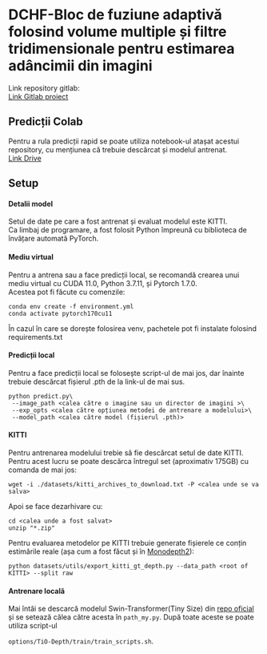 # DCHF-Bloc de fuziune adaptivă folosind volume multiple și filtre tridimensionale pentru estimarea adâncimii din imagini

Link repository gitlab:  
[Link Gitlab proiect](https://gitlab.upt.ro/fabian.dogaru/DCHF-Bloc-de-fuziune-pentru-estimarea-adancimii-din-imagini/-/tree/main)

## Predicții Colab
Pentru a rula predicții rapid se poate utiliza notebook-ul atașat acestui repository, cu mențiunea că trebuie descărcat și modelul antrenat.  
[Link Drive](https://drive.google.com/drive/folders/1g5A43tpyG4hiGFsApZQOF8U-Dw60Xb6P?usp=sharing)

## Setup
#### Detalii model
Setul de date pe care a fost antrenat și evaluat modelul este KITTI.  
Ca limbaj de programare, a fost folosit Python împreună cu biblioteca de învățare automată PyTorch.  

#### Mediu virtual
Pentru a antrena sau a face predicții local, se recomandă crearea unui mediu virtual cu CUDA 11.0, Python 3.7.11, și Pytorch 1.7.0.  
Acestea pot fi făcute cu comenzile:
```
conda env create -f environment.yml
conda activate pytorch170cu11
```
În cazul în care se dorește folosirea venv, pachetele pot fi instalate folosind requirements.txt
#### Predicții local
Pentru a face predicții local se folosește script-ul de mai jos, dar înainte trebuie descărcat fișierul .pth de la link-ul de mai sus.
```
python predict.py\
 --image_path <calea către o imagine sau un director de imagini >\
 --exp_opts <calea către opțiunea metodei de antrenare a modelului>\
 --model_path <calea către model (fișierul .pth)>
```
#### KITTI
Pentru antrenarea modelului trebie să fie descărcat setul de date KITTI. Pentru acest lucru se poate descărca întregul set (aproximativ 175GB) cu comanda de mai jos:
```
wget -i ./datasets/kitti_archives_to_download.txt -P <calea unde se va salva>
```
Apoi se face dezarhivare cu:
```
cd <calea unde a fost salvat>
unzip "*.zip"
```

Pentru evaluarea metodelor pe KITTI trebuie generate fișierele ce conțin estimările reale (așa cum a fost făcut și în [Monodepth2](https://github.com/nianticlabs/monodepth2)):

```
python datasets/utils/export_kitti_gt_depth.py --data_path <root of KITTI> --split raw
```

#### Antrenare locală
Mai întâi se descarcă modelul Swin-Transformer(Tiny Size) din [repo oficial](https://github.com/microsoft/Swin-Transformer) și se setează călea către acesta în `path_my.py`.
După toate aceste se poate utiliza script-ul

`options/TiO-Depth/train/train_scripts.sh`.
